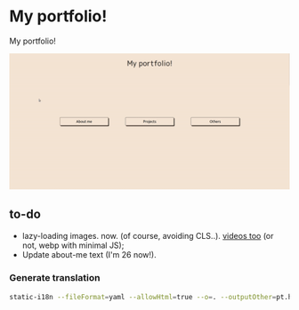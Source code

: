 # My portfolio!
My portfolio!

<p align="center">
 <img src="./media/demo.gif"
   alt="Gif showing how the site looks."/>
</p>

## to-do
- lazy-loading images. now. (of course, avoiding CLS..). <a href="https://web.dev/articles/lazy-loading-video?hl=pt-br">videos too</a> (or not, webp with minimal JS);
- Update about-me text (I'm 26 now!).


### Generate translation
```bash
static-i18n --fileFormat=yaml --allowHtml=true --o=. --outputOther=pt.html  --outputDefault=pt.html  --localesPath=locales --files=index.html  -l en -i pt .
```

